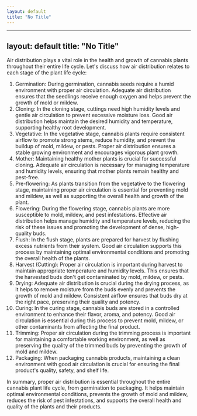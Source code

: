 ```yaml
---
layout: default
title: "No Title"
---
```


---
layout: default
title: "No Title"
---

Air distribution plays a vital role in the health and growth of cannabis plants throughout their entire life cycle. Let's discuss how air distribution relates to each stage of the plant life cycle:

1. Germination: During germination, cannabis seeds require a humid environment with proper air circulation. Adequate air distribution ensures that the seedlings receive enough oxygen and helps prevent the growth of mold or mildew.
2. Cloning: In the cloning stage, cuttings need high humidity levels and gentle air circulation to prevent excessive moisture loss. Good air distribution helps maintain the desired humidity and temperature, supporting healthy root development.
3. Vegetative: In the vegetative stage, cannabis plants require consistent airflow to promote strong stems, reduce humidity, and prevent the buildup of mold, mildew, or pests. Proper air distribution ensures a stable growing environment and encourages vigorous plant growth.
4. Mother: Maintaining healthy mother plants is crucial for successful cloning. Adequate air circulation is necessary for managing temperature and humidity levels, ensuring that mother plants remain healthy and pest-free.
5. Pre-flowering: As plants transition from the vegetative to the flowering stage, maintaining proper air circulation is essential for preventing mold and mildew, as well as supporting the overall health and growth of the plant.
6. Flowering: During the flowering stage, cannabis plants are more susceptible to mold, mildew, and pest infestations. Effective air distribution helps manage humidity and temperature levels, reducing the risk of these issues and promoting the development of dense, high-quality buds.
7. Flush: In the flush stage, plants are prepared for harvest by flushing excess nutrients from their system. Good air circulation supports this process by maintaining optimal environmental conditions and promoting the overall health of the plants.
8. Harvest (Cutting): Proper air circulation is important during harvest to maintain appropriate temperature and humidity levels. This ensures that the harvested buds don't get contaminated by mold, mildew, or pests.
9. Drying: Adequate air distribution is crucial during the drying process, as it helps to remove moisture from the buds evenly and prevents the growth of mold and mildew. Consistent airflow ensures that buds dry at the right pace, preserving their quality and potency.
10. Curing: In the curing stage, cannabis buds are stored in a controlled environment to enhance their flavor, aroma, and potency. Good air circulation is essential during this process to prevent mold, mildew, or other contaminants from affecting the final product.
11. Trimming: Proper air circulation during the trimming process is important for maintaining a comfortable working environment, as well as preserving the quality of the trimmed buds by preventing the growth of mold and mildew.
12. Packaging: When packaging cannabis products, maintaining a clean environment with good air circulation is crucial for ensuring the final product's quality, safety, and shelf life.

In summary, proper air distribution is essential throughout the entire cannabis plant life cycle, from germination to packaging. It helps maintain optimal environmental conditions, prevents the growth of mold and mildew, reduces the risk of pest infestations, and supports the overall health and quality of the plants and their products.